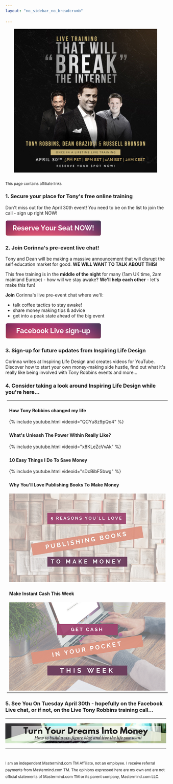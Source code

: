 ```yaml
---
layout: "no_sidebar_no_breadcrumb"

---
```


<center>
  <img src="/i/2019/kbb/live-training.png" alt="Tony, Dean & Russel live training on April 30th 2019">
</center>
<br>
<sub>This page contains affiliate links</sub><br>

### 1. Secure your place for Tony's free online training
Don't miss out for the April 30th event!
You need to be on the list to join the call - sign up right NOW!

<a id="reserveSeat" href="https://cl518.isrefer.com/go/opt-in/a1899">
  <img src="/i/Buttons/reserve-seat.png" alt="Reserve Your Seat NOW button">
</a>
<br>

### 2. Join Corinna's pre-event live chat!

Tony and Dean will be making a massive announcement that will disrupt the self education market for good. **WE WILL WANT TO TALK ABOUT THIS!**

This free training is in the **middle of the night** for many (1am UK time, 2am mainland Europe) - how will we stay awake? **We'll help each other** - let's make this fun!

**Join** Corinna's live pre-event chat where we'll:

- talk coffee tactics to stay awake!
- share money making tips & advice
- get into a peak state ahead of the big event

<a href="https://www.facebook.com/events/830459853999381" target="_blank">
  <img src="/i/Buttons/facebook-signup.png" alt="Sign-up for my Facebook live chat (button)">
</a>
<br>

### 3. Sign-up for future updates from Inspiring Life Design 
Corinna writes at Inspiring Life Design and creates videos for YouTube. Discover how to start your own money-making side hustle, find out what it's really like being involved with Tony Robbins events and more...
<script async id="_ck_457483" src="https://forms.convertkit.com/457483?v=7"></script>

### 4. Consider taking a look around Inspiring Life Design while you're here...

<table width="350" style="margin: 5px 5px 5px 5px;">
<tr>
<td>
<h4>How Tony Robbins changed my life</h4>
{% include youtube.html videoid="QCYu8z9pQo4" %}
</td>
</tr>
<tr>
<td>
<h4>What's Unleash The Power Within Really Like?</h4>
{% include youtube.html videoid="x8KLeZcVvAk" %}
</td>
</tr>
<tr>
<td>
<h4>10 Easy Things I Do To Save Money</h4>
{% include youtube.html videoid="sDcBibF5bwg" %}
</td>
</tr>
<tr>
<td>
<h4>Why You'll Love Publishing Books To Make Money</h4>
<a href="/posts/5-money-making-reasons-to-publish-books.html"><img src="/i/2018/5-reasons-youll-love-publishing-books-to-make-money.jpg" alt="5 reasons you will love publishing books to make money header image"></a>
</td>
</tr>
<tr>
<td>
<h4>Make Instant Cash This Week</h4>
<a href="/posts/cash-this-week.html"><img src="/i/cash_this_week.png" alt="Make instant money this week header image"></a>
</td>
</tr>
</table>

### 5. See You On Tuesday April 30th - hopefully on the Facebook Live chat, or if not, on the Live Tony Robbins training call...

***

<!-- START ADVERTISER: Turn Your Dreams Into Money -->
<center>
<a href="http://bit.ly/turnyourdreamsintomoney" target="_blank"><img src='/aff/turn-your-dreams-into-money-728x90.png' alt='Turn Your Dreams Into Money link to course' /></a>
</center>
<!-- END ADVERTISER: Turn Your Dreams Into Money -->

***

<br>
<sub>I am an independent Mastermind.com TM Affiliate, not an employee. I receive referral payments from Mastermind.com TM. The opinions expressed here are my own and are not official statements of Mastermind.com TM or its parent company, Mastermind.com LLC.</sub>
